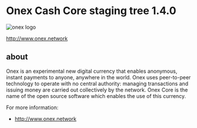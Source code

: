Onex Cash Core staging tree 1.4.0
===============================

![onex logo](https://raw.githubusercontent.com/firesec/onexnet/onex-core/master/src/qt/res/images/light/splash.png)

http://www.onex.network

about
----------------

Onex is an experimental new digital currency that enables anonymous, instant
payments to anyone, anywhere in the world. Onex uses peer-to-peer technology
to operate with no central authority: managing transactions and issuing money
are carried out collectively by the network. Onex Core is the name of the open
source software which enables the use of this currency.

For more information:

* http://www.onex.network
